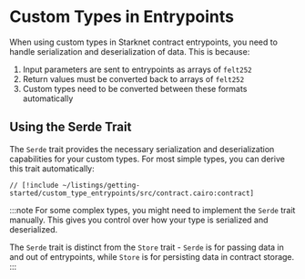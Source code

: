 # Custom Types in Entrypoints

When using custom types in Starknet contract entrypoints, you need to handle serialization and deserialization of data. This is because:

1. Input parameters are sent to entrypoints as arrays of `felt252`
2. Return values must be converted back to arrays of `felt252`
3. Custom types need to be converted between these formats automatically

## Using the Serde Trait

The `Serde` trait provides the necessary serialization and deserialization capabilities for your custom types. For most simple types, you can derive this trait automatically:

```cairo
// [!include ~/listings/getting-started/custom_type_entrypoints/src/contract.cairo:contract]
```

:::note
For some complex types, you might need to implement the `Serde` trait manually. This gives you control over how your type is serialized and deserialized.

The `Serde` trait is distinct from the `Store` trait - `Serde` is for passing data in and out of entrypoints, while `Store` is for persisting data in contract storage.
:::
